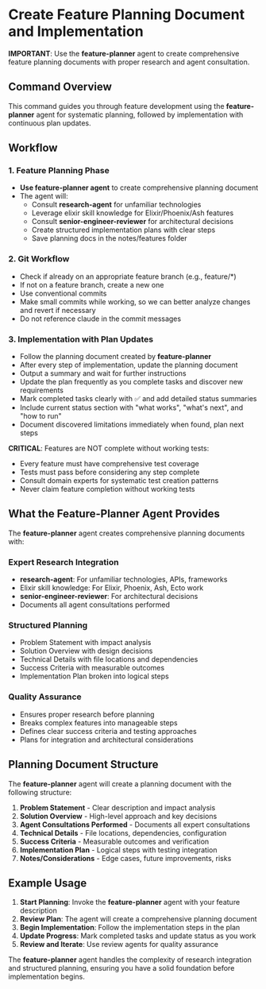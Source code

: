 # Create Feature Planning Document and Implementation

**IMPORTANT**: Use the **feature-planner** agent to create comprehensive feature
planning documents with proper research and agent consultation.

## Command Overview

This command guides you through feature development using the
**feature-planner** agent for systematic planning, followed by implementation
with continuous plan updates.

## Workflow

### 1. **Feature Planning Phase**

- **Use feature-planner agent** to create comprehensive planning document
- The agent will:
  - Consult **research-agent** for unfamiliar technologies
  - Leverage elixir skill knowledge for Elixir/Phoenix/Ash features
  - Consult **senior-engineer-reviewer** for architectural decisions
  - Create structured implementation plans with clear steps
  - Save planning docs in the notes/features folder

### 2. **Git Workflow**

- Check if already on an appropriate feature branch (e.g., feature/\*)
- If not on a feature branch, create a new one
- Use conventional commits
- Make small commits while working, so we can better analyze changes and revert
  if necessary
- Do not reference claude in the commit messages

### 3. **Implementation with Plan Updates**

- Follow the planning document created by **feature-planner**
- After every step of implementation, update the planning document
- Output a summary and wait for further instructions
- Update the plan frequently as you complete tasks and discover new requirements
- Mark completed tasks clearly with ✅ and add detailed status summaries
- Include current status section with "what works", "what's next", and "how to
  run"
- Document discovered limitations immediately when found, plan next steps

**CRITICAL**: Features are NOT complete without working tests:

- Every feature must have comprehensive test coverage
- Tests must pass before considering any step complete
- Consult domain experts for systematic test creation patterns
- Never claim feature completion without working tests

## What the Feature-Planner Agent Provides

The **feature-planner** agent creates comprehensive planning documents with:

### **Expert Research Integration**

- **research-agent**: For unfamiliar technologies, APIs, frameworks
- Elixir skill knowledge: For Elixir, Phoenix, Ash, Ecto work
- **senior-engineer-reviewer**: For architectural decisions
- Documents all agent consultations performed

### **Structured Planning**

- Problem Statement with impact analysis
- Solution Overview with design decisions
- Technical Details with file locations and dependencies
- Success Criteria with measurable outcomes
- Implementation Plan broken into logical steps

### **Quality Assurance**

- Ensures proper research before planning
- Breaks complex features into manageable steps
- Defines clear success criteria and testing approaches
- Plans for integration and architectural considerations

## Planning Document Structure

The **feature-planner** agent will create a planning document with the following
structure:

1. **Problem Statement** - Clear description and impact analysis
2. **Solution Overview** - High-level approach and key decisions
3. **Agent Consultations Performed** - Documents all expert consultations
4. **Technical Details** - File locations, dependencies, configuration
5. **Success Criteria** - Measurable outcomes and verification
6. **Implementation Plan** - Logical steps with testing integration
7. **Notes/Considerations** - Edge cases, future improvements, risks

## Example Usage

1. **Start Planning**: Invoke the **feature-planner** agent with your feature
   description
2. **Review Plan**: The agent will create a comprehensive planning document
3. **Begin Implementation**: Follow the implementation steps in the plan
4. **Update Progress**: Mark completed tasks and update status as you work
5. **Review and Iterate**: Use review agents for quality assurance

The **feature-planner** agent handles the complexity of research integration and
structured planning, ensuring you have a solid foundation before implementation
begins.
